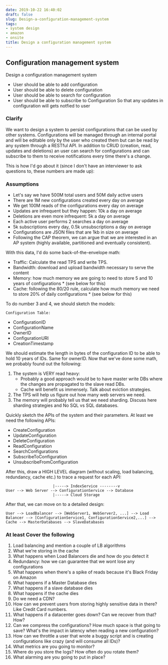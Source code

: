 ```yaml
---
date: 2019-10-22 16:40:02
draft: false
slug: Design-a-configuration-management-system
tags:
- system design
- amazon
- onsite
title: Design a configuration management system
---
```


## Configuration management system

Design a configuration management system

- User should be able to add configuration
- User should be able to delete configuration
- User should be able to search for configuration
- User should be able to subscribe to Configuration So that any updates in configuration will gets notfied to user

### Clarify

We want to design a system to persist configurations that can be used by other systems. Configurations will be managed through an internal portal and will be editable only by the user who created them but can be read by any system through a RESTful API. In addition to CRUD (creation, read, updates and deletions) an user can search for configurations and can subscribe to them to receive notifications every time there's a change.

This is how I'd go about it (since I don't have an interviewer to ask questions to, these numbers are made up):

### Assumptions

- Let's say we have 500M total users and 50M daily active users
- There are 1M new configurations created every day on average
- We get 100M reads of the configurations every day on average
- Updates are infrequent but they happen: 10k a day on average
- Deletions are even more infrequent: 5k a day on average
- Each active user performs 2 searches a day on average
- 5k subscriptions every day, 0.5k unsubscriptions a day on average
- Configurations are JSON files that are 1kb in size on average
- Following the CAP theorem, we can argue that we are interested in an AP system (highly available, partitioned and eventually consistent).

With this data, I'd do some back-of-the-envelope math:

- Traffic: Calculate the read TPS and write TPS.
- Bandwidth: download and upload bandwidth necessary to serve the content
- Memory: how much memory we are going to need to store 5 and 10 years of configurations * (see below for this)
- Cache: following the 80/20 rule, calculate how much memory we need to store 20% of daily configurations * (see below for this)

To do number 3 and 4, we should sketch the models:

`Configuration Table:`

- ConfigurationID
- ConfigurationName
- OwnerID
- ConfigurationURI
- CreationTimestamp

We should estimate the length in bytes of the configuration ID to be able to hold 10 years of IDs. Same for ownerID.
Now that we've done some math, we probably found out the following:

1. The system is VERY read heavy:
    - Probably a good approach would be to have master write DBs where the changes are propagated to the slave read DBs.
    - Cache will benefit us immensely. Talk about eviction strategies.
2. The TPS will help us figure out how many web servers we need.
3. The memory will probably tell us that we need sharding. Discuss here sharding strategies and No SQL vs SQL databases.


Quickly sketch the APIs of the system and their parameters. At least we need the following APIs:

- CreateConfiguration
- UpdateConfiguration
- DeleteConfiguration
- ReadConfiguration
- SearchConfigurations
- SubscribeToConfiguration
- UnsubscribeFromConfiguration

After this, draw a HIGH LEVEL diagram (without scaling, load balancing, redundancy, cache etc.) to trace a request for each API:
```
                     |-----> IndexService --------v
User --> Web Server --> ConfigurationService --> Database
                     |-----> Cloud Storage
```

After that, we can move on to a detailed design:
```
User --> LoadBalancer --> [WebServer1, WebServer2, ...] --> Load Balancer --> [ConfigurationService1, ConfigurationService2,...] --> Cache --> MasterDatabases --> SlaveDatabases
```
### At least Cover the following


1. Load balancing and mention a couple of LB algorithms
2. What we're storing in the cache
3. What happens when Load Balancers die and how do you detect it
4. Redundancy: how we can guarantee that we wont lose any configurations
5. What happens when there's a spike of reads because it's Black Friday on Amazon
6. What happens if a Master Database dies
7. What happens if a slave database dies
8. What happens if the cache dies
9. Do we need a CDN?
10. How can we prevent users from storing highly sensitive data in there? Like Credit Card numbers.
11. What happens if a datacenter goes down? Can we recover from that? How?
12. Can we compress the configurations? How much space is that going to save? What's the impact in latency when reading a new configuration?
13. How can we throttle a user that wrote a buggy script and is creating configurations like crazy (and will consume all IDs)?
14. What metrics are you going to monitor?
15. Where do you store the logs? How often do you rotate them?
16. What alarming are you going to put in place?

